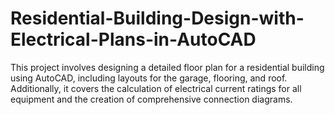 # Residential-Building-Design-with-Electrical-Plans-in-AutoCAD
This project involves designing a detailed floor plan for a residential building using AutoCAD, including layouts for the garage, flooring, and roof. Additionally, it covers the calculation of electrical current ratings for all equipment and the creation of comprehensive connection diagrams.
